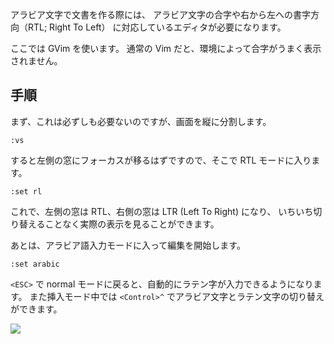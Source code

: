 アラビア文字で文書を作る際には、
アラビア文字の合字や右から左への書字方向（RTL; Right To Left）
に対応しているエディタが必要になります。

ここでは GVim を使います。
通常の Vim だと、環境によって合字がうまく表示されません。

## 手順
まず、これは必ずしも必要ないのですが、画面を縦に分割します。

```
:vs
```

すると左側の窓にフォーカスが移るはずですので、そこで RTL モードに入ります。

```
:set rl
```

これで、左側の窓は RTL、右側の窓は LTR (Left To Right) になり、
いちいち切り替えることなく実際の表示を見ることができます。

あとは、アラビア語入力モードに入って編集を開始します。

```
:set arabic
```

`<ESC>` で normal モードに戻ると、自動的にラテン字が入力できるようになります。
また挿入モード中では `<Control>^` でアラビア文字とラテン文字の切り替えができます。

<img src="/public/img/type-arabic.png" class="centered-image">
